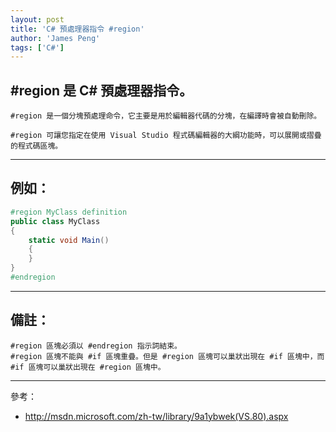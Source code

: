 ```yaml
---
layout: post
title: 'C# 預處理器指令 #region'
author: 'James Peng'
tags: ['C#']
---
```


## #region 是 C# 預處理器指令。 ##

 
    #region 是一個分塊預處理命令，它主要是用於編輯器代碼的分塊，在編譯時會被自動刪除。
    
    #region 可讓您指定在使用 Visual Studio 程式碼編輯器的大綱功能時，可以展開或摺疊的程式碼區塊。

----------


## 例如：  ##

~~~csharp
#region MyClass definition 
public class MyClass  
{ 
    static void Main()  
    { 
    } 
} 
#endregion
~~~


----------

## 備註： ##

    #region 區塊必須以 #endregion 指示詞結束。
    #region 區塊不能與 #if 區塊重疊。但是 #region 區塊可以巢狀出現在 #if 區塊中，而 #if 區塊可以巢狀出現在 #region 區塊中。

----------

參考：

- http://msdn.microsoft.com/zh-tw/library/9a1ybwek(VS.80).aspx